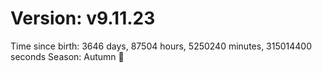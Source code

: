 # Version: v9.11.23
Time since birth: 3646 days, 87504 hours, 5250240 minutes, 315014400 seconds
Season: Autumn 🍁
